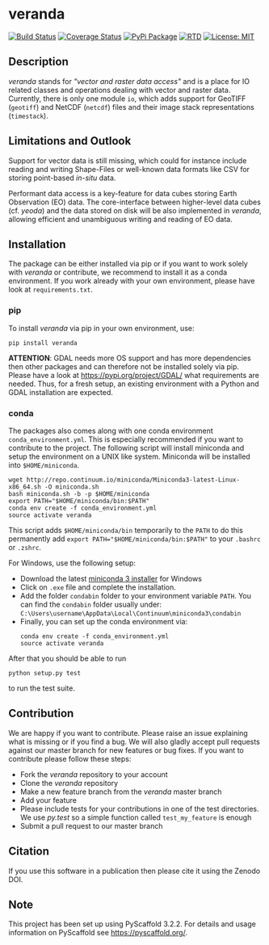# veranda
[![Build Status](https://travis-ci.com/TUW-GEO/veranda.svg?branch=master)](https://travis-ci.org/TUW-GEO/veranda)
[![Coverage Status](https://coveralls.io/repos/github/TUW-GEO/veranda/badge.svg?branch=master)](https://coveralls.io/github/TUW-GEO/veranda?branch=master)
[![PyPi Package](https://badge.fury.io/py/veranda.svg)](https://badge.fury.io/py/veranda)
[![RTD](https://readthedocs.org/projects/veranda/badge/?version=latest)](https://veranda.readthedocs.io/en/latest/?badge=latest)
[![License: MIT](https://img.shields.io/badge/License-MIT-yellow.svg)](https://opensource.org/licenses/MIT)

## Description
*veranda* stands for *"vector and raster data access"* and is a place for IO related classes and operations dealing 
with vector and raster data. Currently, there is only one module `io`, which adds support for GeoTIFF (`geotiff`) and 
NetCDF (`netcdf`) files and their image stack representations (`timestack`).

## Limitations and Outlook
Support for vector data is still missing, which could for instance include reading and writing Shape-Files or well-known 
data formats like CSV for storing point-based *in-situ* data.

Performant data access is a key-feature for data cubes storing Earth Observation (EO) data. 
The core-interface between higher-level data cubes (cf. *yeoda*) and the data stored on disk will be also
implemented in *veranda*, allowing efficient and unambiguous writing and reading of EO data.

## Installation
The package can be either installed via pip or if you want to work solely with *veranda* or contribute, we recommend to 
install it as a conda environment. If you work already with your own environment, please have look at ``requirements.txt``.

### pip
To install *veranda* via pip in your own environment, use:
```
pip install veranda
```
**ATTENTION**: GDAL needs more OS support and has more dependencies then other packages and can therefore not be installed solely via pip.
Please have a look at https://pypi.org/project/GDAL/ what requirements are needed. Thus, for a fresh setup, an existing environment 
with a Python and GDAL installation are expected.

### conda
The packages also comes along with one conda environment ``conda_environment.yml``. 
This is especially recommended if you want to contribute to the project.
The following script will install miniconda and setup the environment on a UNIX
like system. Miniconda will be installed into ``$HOME/miniconda``.
```
wget http://repo.continuum.io/miniconda/Miniconda3-latest-Linux-x86_64.sh -O miniconda.sh
bash miniconda.sh -b -p $HOME/miniconda
export PATH="$HOME/miniconda/bin:$PATH"
conda env create -f conda_environment.yml
source activate veranda
```
This script adds ``$HOME/miniconda/bin`` temporarily to the ``PATH`` to do this
permanently add ``export PATH="$HOME/miniconda/bin:$PATH"`` to your ``.bashrc``
or ``.zshrc``.

For Windows, use the following setup:
  * Download the latest [miniconda 3 installer](https://docs.conda.io/en/latest/miniconda.html) for Windows
  * Click on ``.exe`` file and complete the installation.
  * Add the folder ``condabin`` folder to your environment variable ``PATH``. 
    You can find the ``condabin`` folder usually under: ``C:\Users\username\AppData\Local\Continuum\miniconda3\condabin``
  * Finally, you can set up the conda environment via:
    ```
    conda env create -f conda_environment.yml
    source activate veranda
    ```
    
After that you should be able to run 
```
python setup.py test
```
to run the test suite.

## Contribution
We are happy if you want to contribute. Please raise an issue explaining what
is missing or if you find a bug. We will also gladly accept pull requests
against our master branch for new features or bug fixes.
If you want to contribute please follow these steps:

  * Fork the *veranda* repository to your account
  * Clone the *veranda* repository
  * Make a new feature branch from the *veranda* master branch
  * Add your feature
  * Please include tests for your contributions in one of the test directories.
    We use *py.test* so a simple function called ``test_my_feature`` is enough
  * Submit a pull request to our master branch
  
## Citation

If you use this software in a publication then please cite it using the Zenodo DOI.

## Note

This project has been set up using PyScaffold 3.2.2. For details and usage
information on PyScaffold see https://pyscaffold.org/.